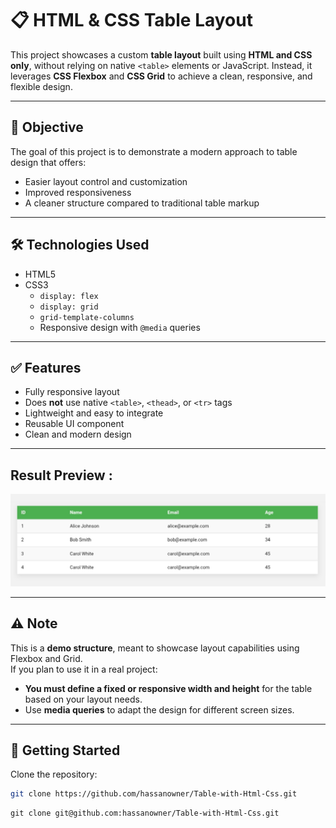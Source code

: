 # 📋 HTML & CSS Table Layout

This project showcases a custom **table layout** built using **HTML and CSS only**, without relying on native `<table>` elements or JavaScript. Instead, it leverages **CSS Flexbox** and **CSS Grid** to achieve a clean, responsive, and flexible design.

---

## 🎯 Objective

The goal of this project is to demonstrate a modern approach to table design that offers:

- Easier layout control and customization
- Improved responsiveness
- A cleaner structure compared to traditional table markup

---

## 🛠️ Technologies Used

- HTML5
- CSS3
  - `display: flex`
  - `display: grid`
  - `grid-template-columns`
  - Responsive design with `@media` queries

---

## ✅ Features

- Fully responsive layout
- Does **not** use native `<table>`, `<thead>`, or `<tr>` tags
- Lightweight and easy to integrate
- Reusable UI component
- Clean and modern design

---
## Result Preview :

![Table Project Result](Viwe-result.png)

---
## ⚠️ Note

This is a **demo structure**, meant to showcase layout capabilities using Flexbox and Grid.  
If you plan to use it in a real project:

- **You must define a fixed or responsive width and height** for the table based on your layout needs.
- Use **media queries** to adapt the design for different screen sizes.

---

## 🚀 Getting Started

Clone the repository:

```bash
git clone https://github.com/hassanowner/Table-with-Html-Css.git
```
```
git clone git@github.com:hassanowner/Table-with-Html-Css.git
